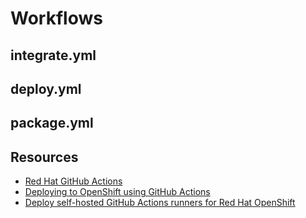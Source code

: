 # Workflows
## integrate.yml

## deploy.yml

## package.yml

## Resources
- [Red Hat GitHub Actions]("https://github.com/redhat-actions")
- [Deploying to OpenShift using GitHub Actions]("https://cloud.redhat.com/blog/deploying-to-openshift-using-github-actions")
- [Deploy self-hosted GitHub Actions runners for Red Hat OpenShift]("https://developers.redhat.com/articles/2021/06/16/deploy-self-hosted-github-actions-runners-red-hat-openshift#")
